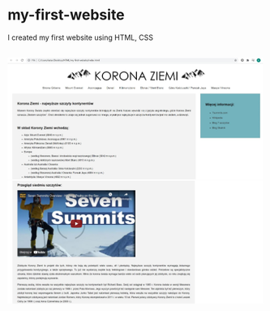 # my-first-website
I created my first website using HTML, CSS
<br/><br/>

![website part 1](./img_readme/website1.JPG)
![website part 2](./img_readme/website2.JPG)
